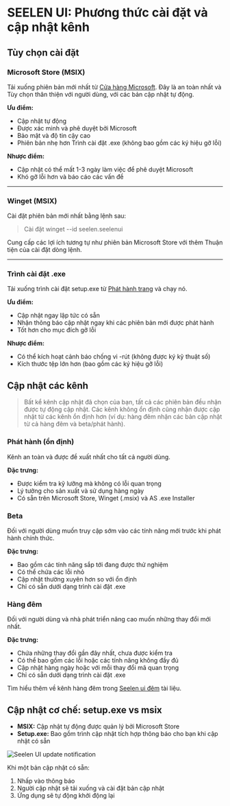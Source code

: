 # SEELEN UI: Phương thức cài đặt và cập nhật kênh

## Tùy chọn cài đặt

### Microsoft Store (MSIX)

Tải xuống phiên bản mới nhất từ
[Cửa hàng Microsoft](https://www.microsoft.com/store). Đây là an toàn nhất và
Tùy chọn thân thiện với người dùng, với các bản cập nhật tự động.

**Ưu điểm:**

- Cập nhật tự động
- Được xác minh và phê duyệt bởi Microsoft
- Bảo mật và độ tin cậy cao
- Phiên bản nhẹ hơn Trình cài đặt .exe (không bao gồm các ký hiệu gỡ lỗi)

**Nhược điểm:**

- Cập nhật có thể mất 1-3 ngày làm việc để phê duyệt Microsoft
- Khó gỡ lỗi hơn và báo cáo các vấn đề

---

### Winget (MSIX)

Cài đặt phiên bản mới nhất bằng lệnh sau:

> Cài đặt winget --id seelen.seelenui

Cung cấp các lợi ích tương tự như phiên bản Microsoft Store với thêm Thuận tiện
của cài đặt dòng lệnh.

---

### Trình cài đặt .exe

Tải xuống trình cài đặt setup.exe từ
[Phát hành trang](https://github.com/eythaann/Seelen-UI/releases) và chạy nó.

**Ưu điểm:**

- Cập nhật ngay lập tức có sẵn
- Nhận thông báo cập nhật ngay khi các phiên bản mới được phát hành
- Tốt hơn cho mục đích gỡ lỗi

**Nhược điểm:**

- Có thể kích hoạt cảnh báo chống vi -rút (không được ký kỹ thuật số)
- Kích thước tệp lớn hơn (bao gồm các ký hiệu gỡ lỗi)

## Cập nhật các kênh

> Bất kể kênh cập nhật đã chọn của bạn, tất cả các phiên bản đều nhận được tự
> động cập nhật. Các kênh không ổn định cũng nhận được cập nhật từ các kênh ổn
> định hơn (ví dụ: hàng đêm nhận các bản cập nhật từ cả hàng đêm và beta/phát
> hành).

### Phát hành (ổn định)

Kênh an toàn và được đề xuất nhất cho tất cả người dùng.

**Đặc trưng:**

- Được kiểm tra kỹ lưỡng mà không có lỗi quan trọng
- Lý tưởng cho sản xuất và sử dụng hàng ngày
- Có sẵn trên Microsoft Store, Winget (.msix) và AS .exe Installer

### Beta

Đối với người dùng muốn truy cập sớm vào các tính năng mới trước khi phát hành
chính thức.

**Đặc trưng:**

- Bao gồm các tính năng sắp tới đang được thử nghiệm
- Có thể chứa các lỗi nhỏ
- Cập nhật thường xuyên hơn so với ổn định
- Chỉ có sẵn dưới dạng trình cài đặt .exe

### Hàng đêm

Đối với người dùng và nhà phát triển nâng cao muốn những thay đổi mới nhất.

**Đặc trưng:**

- Chứa những thay đổi gần đây nhất, chưa được kiểm tra
- Có thể bao gồm các lỗi hoặc các tính năng không đầy đủ
- Cập nhật hàng ngày hoặc với mỗi thay đổi mã quan trọng
- Chỉ có sẵn dưới dạng trình cài đặt .exe

Tìm hiểu thêm về kênh hàng đêm trong
[Seelen ui đêm](https://seelen.io/blog/nightly) tài liệu.

## Cập nhật cơ chế: setup.exe vs msix

- **MSIX:** Cập nhật tự động được quản lý bởi Microsoft Store
- **Setup.exe:** Bao gồm trình cập nhật tích hợp thông báo cho bạn khi cập nhật
  có sẵn

![Seelen UI update notification](https://github.com/Seelen-Inc/slu-blog/blob/master/blog/seelen-ui-distribution-channels/image.png?raw=true)

Khi một bản cập nhật có sẵn:

1. Nhấp vào thông báo
2. Người cập nhật sẽ tải xuống và cài đặt bản cập nhật
3. Ứng dụng sẽ tự động khởi động lại
